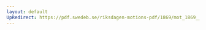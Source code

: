 ```yaml
---
layout: default
UpRedirect: https://pdf.swedeb.se/riksdagen-motions-pdf/1869/mot_1869__ak__00009.pdf
---
```

